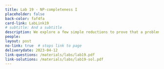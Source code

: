 ```yaml
---
title: Lab 19 - NP-completeness I
placeholder: false
back-color: faf4fa
card-link: LabLink19
# subtitle: And a subtitle
description: We explore a few simple reductions to prove that a problem is NP-hard. Special emphasis on the SAT problem. 
people:
layout: post
no-link: true  # stops link to page 
deliverydate: 2023-04-12
link-questions: /materials/labs/lab19.pdf
link-solutions: /materials/labs/lab19-sol.pdf
---
```










